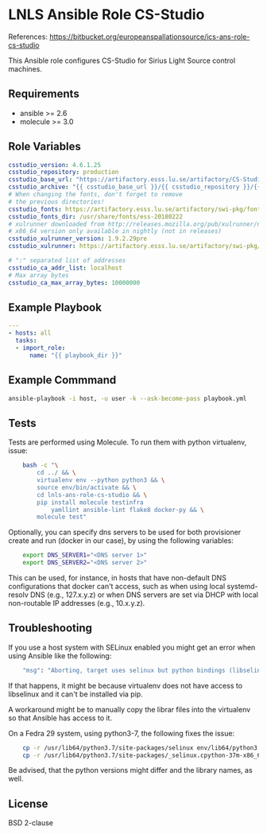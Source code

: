 LNLS Ansible Role CS-Studio
=======================

References: https://bitbucket.org/europeanspallationsource/ics-ans-role-cs-studio

This Ansible role configures CS-Studio for Sirius Light Source control machines.

## Requirements

- ansible >= 2.6
- molecule >= 3.0

## Role Variables

```yaml
csstudio_version: 4.6.1.25
csstudio_repository: production
csstudio_base_url: "https://artifactory.esss.lu.se/artifactory/CS-Studio"
csstudio_archive: "{{ csstudio_base_url }}/{{ csstudio_repository }}/{{ csstudio_version }}/cs-studio-ess-{{ csstudio_version }}-linux.gtk.x86_64.tar.gz"
# When changing the fonts, don't forget to remove
# the previous directories!
csstudio_fonts: https://artifactory.esss.lu.se/artifactory/swi-pkg/fonts/cs-studio-fonts-20180222.tgz
csstudio_fonts_dir: /usr/share/fonts/ess-20180222
# xulrunner downloaded from http://releases.mozilla.org/pub/xulrunner/nightly/2012/05/2012-05-13-03-32-04-mozilla-1.9.2/
# x86_64 version only available in nightly (not in releases)
csstudio_xulrunner_version: 1.9.2.29pre
csstudio_xulrunner: https://artifactory.esss.lu.se/artifactory/swi-pkg/xulrunner/xulrunner-{{ csstudio_xulrunner_version }}.en-US.linux-x86_64.tar.bz2

# ":" separated list of addresses
csstudio_ca_addr_list: localhost
# Max array bytes
csstudio_ca_max_array_bytes: 10000000
```

## Example Playbook

```yaml
---
- hosts: all
  tasks:
  - import_role:
      name: "{{ playbook_dir }}"
```

## Example Commmand

```bash
ansible-playbook -i host, -u user -k --ask-become-pass playbook.yml
```

## Tests

Tests are performed using Molecule. To run them with python virtualenv, issue:

```bash
    bash -c "\
        cd ../ && \
        virtualenv env --python python3 && \
        source env/bin/activate && \
        cd lnls-ans-role-cs-studio && \
        pip install molecule testinfra
            yamllint ansible-lint flake8 docker-py && \
        molecule test"
```

Optionally, you can specify dns servers to be used for both
provisioner create and run (docker in our case), by using
the following variables:


```bash
    export DNS_SERVER1="<DNS server 1>"
    export DNS_SERVER2="<DNS server 2>"
```

This can be used, for instance, in hosts that have non-default
DNS configurations that docker can't access, such as when
using local systemd-resolv DNS (e.g., 127.x.y.z) or when DNS
servers are set via DHCP with local non-routable IP addresses
(e.g., 10.x.y.z).

## Troubleshooting

If you use a host system with SELinux enabled you might get an error when using
Ansible like the following:

```bash
    "msg": "Aborting, target uses selinux but python bindings (libselinux-python) aren't installed!"
```

If that happens, it might be because virtualenv does not have access to libselinux
and it can't be installed via pip.

A workaround might be to manually copy the librar files into the virtualenv
so that Ansible has access to it.

On a Fedra 29 system, using python3-7, the following fixes the issue:

```bash
    cp -r /usr/lib64/python3.7/site-packages/selinux env/lib64/python3.7/site-packages/
    cp -r /usr/lib64/python3.7/site-packages/_selinux.cpython-37m-x86_64-linux-gnu.so env/lib64/python3.7/site-packages/
```

Be advised, that the python versions might differ and the library names, as well.

## License

BSD 2-clause
